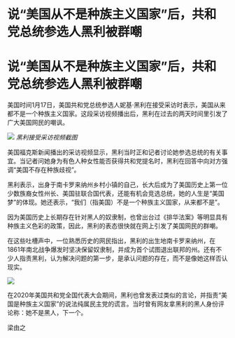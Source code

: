 # 说“美国从不是种族主义国家”后，共和党总统参选人黑利被群嘲

# 说“美国从不是种族主义国家”后，共和党总统参选人黑利被群嘲

美国时间1月17日，美国共和党总统参选人妮基·黑利在接受采访时表示，美国从来都不是一个种族主义国家。这段采访视频播出后，黑利在过去的两天时间里引发了广大美国网民的嘲讽。

![](https://inews.gtimg.com/news_bt/OYxW42eA5Xr5PkOvkwBxV3y5XMkUn839yc_hXJvf5R0v8AA/1000)
_黑利接受采访视频截图_

美国福克斯新闻播出的采访视频显示，黑利当时正和记者讨论她参选总统的有关事宜。当记者问她身为有色人种女性能否获得共和党提名时，黑利在回答中向对方强调“美国不存在种族歧视”。

黑利表示，出身于南卡罗来纳州乡村小镇的自己，长大后成为了美国历史上第一位少数族裔女性州长、美国驻联合国代表，还能有机会竞选总统，她的人生是“美国梦”的体现。她还表示，“我们（指美国）不是一个种族主义国家，从来都不是”。

因为美国历史上长期存在针对黑人的奴隶制，也曾出台过《排华法案》等明显具有种族主义色彩的政策，因此，黑利的表态很快就在网上引发了美国网民的群嘲。

在这些吐槽声中，一位熟悉历史的网民指出，黑利的出生地南卡罗来纳州，在1861年南北战争爆发时坚决保留奴隶制，并成为首个试图退出联邦的州。还有不少人指责黑利，认为解决问题的第一步，是承认问题的存在，而不是像她这样否认现实。

![](https://inews.gtimg.com/news_bt/OikQxBZAluudtjPhof6VSrJgEznvwoc5dXZZv1P0ANdNAAA/1000)

在2020年美国共和党全国代表大会期间，黑利也曾发表过类似的言论，并指责“美国是种族主义国家”的说法纯属民主党的谎言。当时曾有网友拿黑利的黑人身份评论称：她不是黑人，下一个。

梁由之

